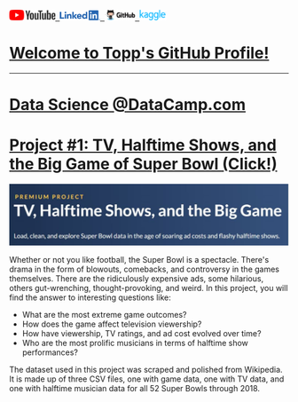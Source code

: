 <a href="https://www.youtube.com"><img src="assets/img/YouTube%20Logo.png" alt="drawing" width="83"/>&nbsp;&nbsp;<a href="https://www.linkedin.com/in/topp-theeralerttham-54743264/"><img src="assets/img/Linkedin%20Logo.png" alt="drawing" width="73"/>&nbsp;&nbsp;<a href="https://tnattawat.github.io/Portfolio/"><img src="assets/img/Github%20Logo.png" alt="drawing" width="55"/>&nbsp;&nbsp;<a href="https://www.kaggle.com/"><img src="assets/img/Kaggle%20Logo.png" alt="drawing" width="48"/>

# Welcome to Topp's GitHub Profile!
---------------

# Data Science @DataCamp.com 

# [Project #1: TV, Halftime Shows, and the Big Game of Super Bowl (Click!)](https://github.com/tnattawat/Topp/blob/master/Project1/notebook.ipynb) 
![](assets/img/Capture.JPG)

Whether or not you like football, the Super Bowl is a spectacle. There's drama in the form of blowouts, comebacks, and controversy in the games themselves. There are the ridiculously expensive ads, some hilarious, others gut-wrenching, thought-provoking, and weird. In this project, you will find the answer to interesting questions like:
* What are the most extreme game outcomes?
* How does the game affect television viewership?
* How have viewership, TV ratings, and ad cost evolved over time?
* Who are the most prolific musicians in terms of halftime show performances?

The dataset used in this project was scraped and polished from Wikipedia. It is made up of three CSV files, one with game data, one with TV data, and one with halftime musician data for all 52 Super Bowls through 2018.
